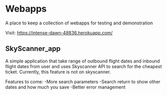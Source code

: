 # Webapps

A place to keep a collection of webapps for testing and demonstration

Visit:
https://intense-dawn-48836.herokuapp.com/



## SkyScanner_app
A simple application that take range of outbound flight dates and inbound flight dates from user and uses Skyscanner API to search for the cheapest ticket. Currently, this feature is not on skyscanner. 

Features to come: 
-More search parameters
-Search return to show other dates and how much you save
-Better error management

